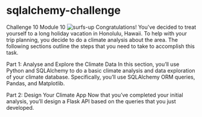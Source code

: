 # sqlalchemy-challenge
Challenge 10 Module 10
![surfs-up](https://github.com/rtTAP/sqlalchemy-challenge/assets/153242382/95da03d2-02c1-4259-95af-8610dbbd933c)
Congratulations! You've decided to treat yourself to a long holiday vacation in Honolulu, Hawaii. To help with your trip planning, you decide to do a climate analysis about the area. The following sections outline the steps that you need to take to accomplish this task.

Part 1: Analyse and Explore the Climate Data
In this section, you’ll use Python and SQLAlchemy to do a basic climate analysis and data exploration of your climate database. Specifically, you’ll use SQLAlchemy ORM queries, Pandas, and Matplotlib.

Part 2: Design Your Climate App
Now that you’ve completed your initial analysis, you’ll design a Flask API based on the queries that you just developed. 
